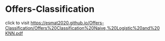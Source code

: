# Offers-Classification


click to visit https://esmat2020.github.io/Offers-Classification/Offers%20Classification%20Naive,%20Logistic%20and%20KNN.pdf
